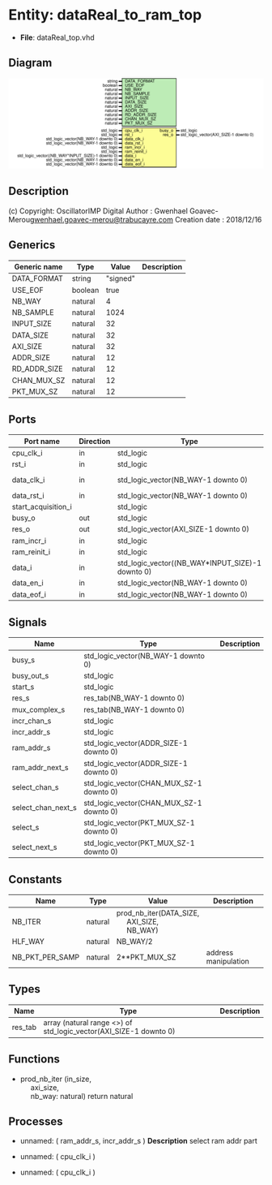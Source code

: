 # Entity: dataReal_to_ram_top

- **File**: dataReal_top.vhd
## Diagram

![Diagram](dataReal_top.svg "Diagram")
## Description

(c) Copyright: OscillatorIMP Digital
Author : Gwenhael Goavec-Merou<gwenhael.goavec-merou@trabucayre.com>
Creation date : 2018/12/16
## Generics

| Generic name | Type    | Value    | Description |
| ------------ | ------- | -------- | ----------- |
| DATA_FORMAT  | string  | "signed" |             |
| USE_EOF      | boolean | true     |             |
| NB_WAY       | natural | 4        |             |
| NB_SAMPLE    | natural | 1024     |             |
| INPUT_SIZE   | natural | 32       |             |
| DATA_SIZE    | natural | 32       |             |
| AXI_SIZE     | natural | 32       |             |
| ADDR_SIZE    | natural | 12       |             |
| RD_ADDR_SIZE | natural | 12       |             |
| CHAN_MUX_SZ  | natural | 12       |             |
| PKT_MUX_SZ   | natural | 12       |             |
## Ports

| Port name           | Direction | Type                                             | Description    |
| ------------------- | --------- | ------------------------------------------------ | -------------- |
| cpu_clk_i           | in        | std_logic                                        |                |
| rst_i               | in        | std_logic                                        |                |
| data_clk_i          | in        | std_logic_vector(NB_WAY-1 downto 0)              | Syscon signals |
| data_rst_i          | in        | std_logic_vector(NB_WAY-1 downto 0)              |                |
| start_acquisition_i |           | std_logic                                        |                |
| busy_o              | out       | std_logic                                        |                |
| res_o               | out       | std_logic_vector(AXI_SIZE-1 downto 0)            | results        |
| ram_incr_i          | in        | std_logic                                        |                |
| ram_reinit_i        | in        | std_logic                                        |                |
| data_i              | in        | std_logic_vector((NB_WAY*INPUT_SIZE)-1 downto 0) | input          |
| data_en_i           | in        | std_logic_vector(NB_WAY-1 downto 0)              |                |
| data_eof_i          | in        | std_logic_vector(NB_WAY-1 downto 0)              |                |
## Signals

| Name               | Type                                     | Description |
| ------------------ | ---------------------------------------- | ----------- |
| busy_s             | std_logic_vector(NB_WAY-1 downto 0)      |             |
| busy_out_s         | std_logic                                |             |
| start_s            | std_logic                                |             |
| res_s              | res_tab(NB_WAY-1 downto 0)               |             |
| mux_complex_s      | res_tab(NB_WAY-1 downto 0)               |             |
| incr_chan_s        | std_logic                                |             |
| incr_addr_s        | std_logic                                |             |
| ram_addr_s         | std_logic_vector(ADDR_SIZE-1 downto 0)   |             |
| ram_addr_next_s    | std_logic_vector(ADDR_SIZE-1 downto 0)   |             |
| select_chan_s      | std_logic_vector(CHAN_MUX_SZ-1 downto 0) |             |
| select_chan_next_s | std_logic_vector(CHAN_MUX_SZ-1 downto 0) |             |
| select_s           | std_logic_vector(PKT_MUX_SZ-1 downto 0)  |             |
| select_next_s      | std_logic_vector(PKT_MUX_SZ-1 downto 0)  |             |
## Constants

| Name            | Type    | Value                                                                                                              | Description          |
| --------------- | ------- | ------------------------------------------------------------------------------------------------------------------ | -------------------- |
| NB_ITER         | natural |  prod_nb_iter(DATA_SIZE,<br><span style="padding-left:20px"> AXI_SIZE,<br><span style="padding-left:20px"> NB_WAY) |                      |
| HLF_WAY         | natural |  NB_WAY/2                                                                                                          |                      |
| NB_PKT_PER_SAMP | natural |  2**PKT_MUX_SZ                                                                                                     | address manipulation |
## Types

| Name    | Type                                                               | Description |
| ------- | ------------------------------------------------------------------ | ----------- |
| res_tab | array (natural range <>) of std_logic_vector(AXI_SIZE-1 downto 0)  |             |
## Functions
- prod_nb_iter <font id="function_arguments">(in_size,<br><span style="padding-left:20px"> axi_size,<br><span style="padding-left:20px"> nb_way: natural) </font> <font id="function_return">return natural </font>
## Processes
- unnamed: ( ram_addr_s, incr_addr_s )
**Description**
select ram addr part

- unnamed: ( cpu_clk_i )
- unnamed: ( cpu_clk_i )

